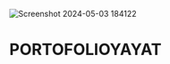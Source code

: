 ![Screenshot 2024-05-03 184122](https://github.com/Muhammadayatullah/Project-Muhammad-ayatullah/assets/147823200/1d40d41f-0f82-47bc-af07-15ca1914fff1)
# PORTOFOLIOYAYAT
